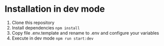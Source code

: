 # Installation in dev mode

1. Clone this repository
2. Install dependencies ```npm install```
3. Copy file .env.template and rename to .env and configure your variables
4. Execute in dev mode ```npm run start:dev```